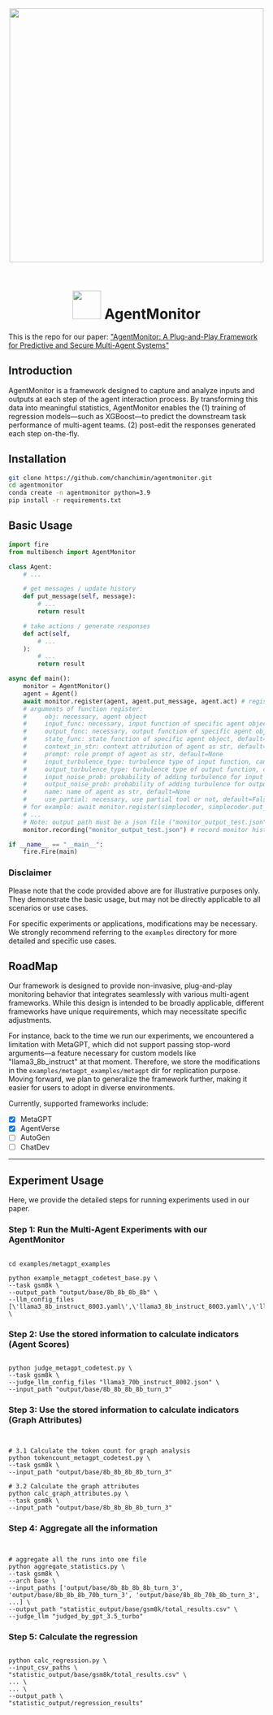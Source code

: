 <div align="center">
<img src="figs/crop_agentmonitor/crop_agentmonitor_1.png" width="500px"/>
<br />
<br />



<h1 align="center"><img src="https://github.com/user-attachments/assets/9cd374b4-d305-43fe-89ca-dbc92c726d34"  style="width: 2em; height: 2em;"> AgentMonitor </h1>

</div>


This is the repo for our paper: ["AgentMonitor: A Plug-and-Play Framework for Predictive and Secure Multi-Agent Systems"](https://arxiv.org/abs/2408.14972)

## Introduction
AgentMonitor is a framework designed to capture and analyze inputs and outputs at each step of the agent interaction process. By transforming this data into meaningful statistics, AgentMonitor enables the (1) training of regression models—such as XGBoost—to predict the downstream task performance of multi-agent teams. (2) post-edit the responses generated each step on-the-fly.



## Installation

~~~bash
git clone https://github.com/chanchimin/agentmonitor.git
cd agentmonitor
conda create -n agentmonitor python=3.9
pip install -r requirements.txt
~~~


## Basic Usage



~~~py
import fire
from multibench import AgentMonitor

class Agent:
    # ...

    # get messages / update history
    def put_message(self, message):
        # ...
        return result

    # take actions / generate responses
    def act(self,
        # ...
    ):
        # ...
        return result

async def main():
    monitor = AgentMonitor()
    agent = Agent()
    await monitor.register(agent, agent.put_message, agent.act) # register target agent
    # arguments of function register:
    #     obj: necessary, agent object
    #     input_func: necessary, input function of specific agent object
    #     output_func: necessary, output function of specific agent object
    #     state_func: state function of specific agent object, default=None
    #     context_in_str: context attribution of agent as str, default=None
    #     prompt: role prompt of agent as str, default=None
    #     input_turbulence_type: turbulence type of input function, can be 0/1/2/3, default=0 (no turbulence)
    #     output_turbulence_type: turbulence type of output function, can be 0/1/2/3, default=0 (no turbulence)
    #     input_noise_prob: probability of adding turbulence for input function, default=0.3
    #     output_noise_prob: probability of adding turbulence for output function, default=0.3
    #     name: name of agent as str, default=None
    #     use_partial: necessary, use partial tool or not, default=False
    # for example: await monitor.register(simplecoder, simplecoder.put_message, simplecoder._act, simplecoder._think, context_in_str="rc.memory", prompt=simplecoder.actions[0].PROMPT_TEMPLATE, name="simplecoder")
    # ...
    # Note: output path must be a json file ("monitor_output_test.json").
    monitor.recording("monitor_output_test.json") # record monitor history 

if __name__ == "__main__":
    fire.Fire(main)
~~~

### Disclaimer

Please note that the code provided above are for illustrative purposes only. They demonstrate the basic usage, but may not be directly applicable to all scenarios or use cases.

For specific experiments or applications, modifications may be necessary. We strongly recommend referring to the `examples` directory for more detailed and specific use cases.

## RoadMap

Our framework is designed to provide non-invasive, plug-and-play monitoring behavior that integrates seamlessly with various multi-agent frameworks. While this design is intended to be broadly applicable, different frameworks have unique requirements, which may necessitate specific adjustments.

For instance, back to the time we run our experiments, we encountered a limitation with MetaGPT, which did not support passing stop-word arguments—a feature necessary for custom models like "llama3_8b_instruct" at that moment. Therefore, we store the modifications in the ```examples/metagpt_examples/metagpt``` dir for replication purpose. 
Moving forward, we plan to generalize the framework further, making it easier for users to adopt in diverse environments.

Currently, supported frameworks include:
- [x] MetaGPT
- [x] AgentVerse
- [ ] AutoGen
- [ ] ChatDev

---
## Experiment Usage

Here, we provide the detailed steps for running experiments used in our paper.

### Step 1: Run the Multi-Agent Experiments with our AgentMonitor

```shell

cd examples/metagpt_examples

python example_metagpt_codetest_base.py \
--task gsm8k \
--output_path "output/base/8b_8b_8b_8b" \
--llm_config_files [\'llama3_8b_instruct_8003.yaml\',\'llama3_8b_instruct_8003.yaml\',\'llama3_8b_instruct_8003.yaml\',\'llama3_8b_instruct_8003.yaml\'] \

```

### Step 2: Use the stored information to calculate indicators (Agent Scores)

```shell

python judge_metagpt_codetest.py \
--task gsm8k \
--judge_llm_config_files "llama3_70b_instruct_8002.json" \
--input_path "output/base/8b_8b_8b_8b_turn_3"

```


### Step 3: Use the stored information to calculate indicators (Graph Attributes)

```shell


# 3.1 Calculate the token count for graph analysis
python tokencount_metagpt_codetest.py \
--task gsm8k \
--input_path "output/base/8b_8b_8b_8b_turn_3"

# 3.2 Calculate the graph attributes
python calc_graph_attributes.py \
--task gsm8k \
--input_path "output/base/8b_8b_8b_8b_turn_3"

```

### Step 4: Aggregate all the information

```shell


# aggregate all the runs into one file
python aggregate_statistics.py \
--task gsm8k \
--arch base \
--input_paths ['output/base/8b_8b_8b_8b_turn_3', 'output/base/8b_8b_8b_70b_turn_3', 'output/base/8b_8b_70b_8b_turn_3', ...] \
--output_path "statistic_output/base/gsm8k/total_results.csv" \
--judge_llm "judged_by_gpt_3.5_turbo"

```


### Step 5: Calculate the regression

```shell

python calc_regression.py \
--input_csv_paths \
"statistic_output/base/gsm8k/total_results.csv" \
... \
... \
--output_path \
"statistic_output/regression_results"

```
